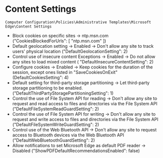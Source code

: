 # Content Settings

`Computer Configuration\Policies\Administrative Templates\Microsoft Edge\Content Settings`

- Block cookies on specific sites -> ntp.msn.com ("CookiesBlockedForUrls": [ "ntp.msn.com" ])
- Default geolocation setting -> Enabled -> Don't allow any site to track users' physical location ("DefaultGeolocationSetting": 2)
- Control use of insecure content Exceptions -> Enabled -> Do not allow any sites to load mixed content ( "DefaultInsecureContentSetting": 2)
- Configure cookies -> Enabled -> Keep cookies for the duration of the session, except ones listed in "SaveCookiesOnExit" (DefaultCookiesSetting": 4)
- Default setting for third-party storage partitioning -> Let third-party storage partitioning to be enabled. ("DefaultThirdPartyStoragePartitioningSetting": 1)
- Control the use of File System API for reading -> Don't allow any site to request and read access to files and directories via the File System API ("DefaultFileSystemReadGuardSetting": 2)
- Control the use of File System API for writing -> Don't allow any site to request and write access to files and directories via the File System API ("DefaultFileSystemWriteGuardSetting": 2)
- Control use of the Web Bluetooth API -> Don't allow any site to request access to Bluetooth devices via the Web Bluetooth API ("DefaultWebBluetoothGuardSetting": 2)
- Allow notifications to set Microsoft Edge as default PDF reader -> Disabled ("ShowPDFDefaultRecommendationsEnabled": false)